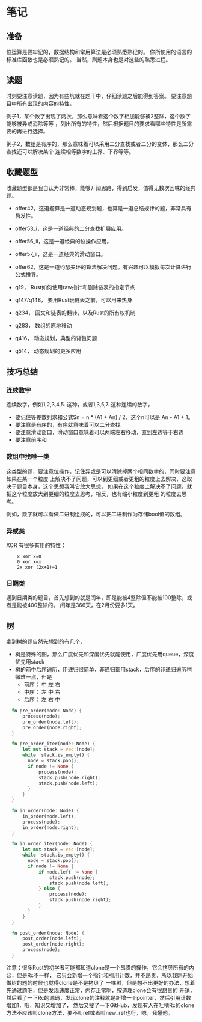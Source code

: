 # 笔记

## 准备

位运算是要牢记的，数据结构和常用算法是必须熟悉熟记的。
你所使用的语言的标准库函数也是必须熟记的。
当然，刷题本身也是对这些的熟悉过程。

## 读题

时刻要注意读题，因为有些坑就在题干中，仔细读题之后能得到答案。
要注意题目中所有出现的内容的特性，

例子1，某个数字出现了两次，那么意味着这个数字相加能够被2整除，这个数字能够被异或消除等等
，列出所有的特性，然后根据题目的要求看哪些特性是所需要的再进行选择。

例子2，数组是有序的，那么意味着可以采用二分查找或者二分的变体，那么二分查找还可以解决某个
连续相等数字的上界、下界等等。

## 收藏题型

收藏题型都是我自认为非常棒，能够开阔思路，得到启发，值得无数次回味的经典题。

* offer42，这道题算是一道动态规划题，也算是一道总结规律的题，非常具有启发性。
* offer53_i，这是一道经典的二分查找扩展应用。
* offer56_ii，这是一道经典的位操作应用。
* offer57_ii，这是一道经典的滑动窗口。
* offer62，这是一道约瑟夫环的算法解决问题。有兴趣可以模拟每次计算进行公式推导。

* q19，  Rust如何使用raw指针和删除链表的指定节点
* q147/q148， 要用Rust玩链表之前，可以用来热身
* q234， 回文和链表的翻转，以及Rust的所有权机制
* q283， 数组的原地移动
* q416， 动态规划，典型的背包问题
* q514， 动态规划的更多应用

## 技巧总结

### 连续数字

连续数字，例如1,2,3,4,5..这种，或者1,3,5,7..这种连续的数字，
* 要记住等差数列求和公式Sn = n * (A1 + An) / 2，这个n可以是 An - A1 + 1。
* 要注意是有序的，有序就意味着可以二分查找
* 要注意滑动窗口，滑动窗口意味着可以两端左右移动，直到左边等于右边
* 要注意前序和

### 数组中找唯一类

这类型的题，要注意位操作，记住异或是可以清除掉两个相同数字的，同时要注意如果在某一个粒度
上解决不了问题，可以到更细或者更粗的粒度上去解决，这取决于题目本身，这个思想我叫它放大思想，
如果在这个粒度上解决不了问题，就把这个粒度放大到更细的粒度去思考，相反，也有缩小粒度到更粗
的粒度去思考。

例如，数字就可以看做二进制组成的，可以把二进制作为存储bool值的数组。

### 异或类

XOR 有很多有用的特性：
````
    x xor x=0
    0 xor x=x
    2x xor (2x+1)=1
````

### 日期类

遇到日期类的题目，首先想到的就是闰年，即是能被4整除但不能被100整除，或者是能被400整除的。
闰年是366天，在2月份要多1天。


## 树

拿到树的题自然先想到的有几个，
* 树是特殊的图，那么广度优先和深度优先就能使用，广度优先用queue，深度优先用stack
* 树的前中后序遍历，用递归很简单，非递归都用stack，后序的非递归遍历稍微难一点，但是
    * 前序： 中 左 右
    * 中序： 左 中 右
    * 后序： 左 右 中
```rust
  fn pre_order(node: Node) {
      process(node);
      pre_order(node.left);
      pre_order(node.right);
  }

  fn pre_order_iter(node: Node) {
      let mut stack = vec![node];
      while !stack.is_empty() {
        node = stack.pop();
        if node != None {
            process(node);
            stack.push(node.right);
            stack.push(node.left);
        }
      }   
  }
```
```rust
  fn in_order(node: Node) {
      in_order(node.left);
      process(node);
      in_order(node.right);
  }

  fn in_order_iter(node: Node) {
      let mut stack = vec![node];
      while !stack.is_empty() {
        node = stack.pop();
        if node != None {
            if node.left != None {
                stack.push(node);
                stack.push(node.left);
            } else {
                process(node);
                stack.push(node.right);
            }   
        }
      }
  }
```
```rust
  fn post_order(node: Node) {
      post_order(node.left);
      post_order(node.right);
      process(node);
  }
```

注意：很多Rust的初学者可能都知道clone是一个昂贵的操作，它会拷贝所有的内容，但是Rc不一样，
它只会新增一个指针和引用计数，并不昂贵，所以我刚开始做树的题的时候也觉得clone是不是拷贝了
一棵树，但是想不出更好的办法，想着先通过题吧，但是发现速度正常，内存正常啊，按道理clone会有很昂贵的
开销，然后看了一下Rc的源码，发现clone的注释就是新增一个pointer，然后引用计数增加1，哦，知识又增加了，
然后又搜了一下GitHub，发现有人在吐槽Rc的clone方法不应该叫clone方法，要不叫ref或者叫new_ref也行，嗯，我懂他。


